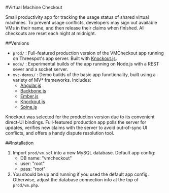 #Virtual Machine Checkout

Small productivity app for tracking the usage status of shared virtual machines. To prevent usage conflicts, developers may sign out available VMs in their name, and then release their claims when finished. All checkouts are reset each night at midnight.

##Versions

- `prod/` : Full-featured production version of the VMCheckout app running on Threespot's app server. Built with [Knockout.js](http://knockoutjs.com/ "Knockout.js").
- `node/` : Experimental builds of the app running on Node.js with a REST sever and a socket server.
- `mvc-demos/` : Demo builds of the basic app functionality, built using a variety of MV* frameworks. Includes:
	- [Angular.js](http://angularjs.org/ "Angular.js")
	- [Backbone.js](http://backbonejs.org/ "Backbone.js")
	- [Ember.js](http://emberjs.com/ "Ember.js")
	- [Knockout.js](http://knockoutjs.com/ "Knockout.js")
	- [Spine.js](http://spinejs.com/ "Spine.js")

Knockout was selected for the production version due to its convenient direct-UI bindings. Full-featured production app polls the server for updates, verifies new claims with the server to avoid out-of-sync UI conflicts, and offers a handy dispute resolution tool.

##Installation

1. Import `prod/vm.sql` into a new MySQL database. Default app config:
	- DB name: "vmcheckout"
	- user: "root"
	- pass: "root"
2. You should be up and running if you used the default app config. Otherwise, adjust the database connection info at the top of `prod/vm.php`.

